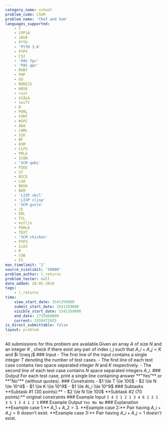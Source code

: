 ```yaml
---
category_name: school
problem_code: CSUM
problem_name: 'Chef and Sum'
languages_supported:
    - C
    - CPP14
    - JAVA
    - PYTH
    - 'PYTH 3.6'
    - PYPY
    - CS2
    - 'PAS fpc'
    - 'PAS gpc'
    - RUBY
    - PHP
    - GO
    - NODEJS
    - HASK
    - rust
    - SCALA
    - swift
    - D
    - PERL
    - FORT
    - WSPC
    - ADA
    - CAML
    - ICK
    - BF
    - ASM
    - CLPS
    - PRLG
    - ICON
    - 'SCM qobi'
    - PIKE
    - ST
    - NICE
    - LUA
    - BASH
    - NEM
    - 'LISP sbcl'
    - 'LISP clisp'
    - 'SCM guile'
    - JS
    - ERL
    - TCL
    - kotlin
    - PERL6
    - TEXT
    - 'SCM chicken'
    - PYP3
    - CLOJ
    - R
    - COB
    - FS
max_timelimit: '2'
source_sizelimit: '50000'
problem_author: l_returns
problem_tester: null
date_added: 28-05-2019
tags:
    - l_returns
time:
    view_start_date: 1541359800
    submit_start_date: 1541359800
    visible_start_date: 1541359800
    end_date: 1735669800
    current: 1559472925
is_direct_submittable: false
layout: problem
---
```

All submissions for this problem are available.Given an array $A$ of size $N$ and an integer $K$ , check if there exist any pair of index $i,j$ such that $A\_i + A\_j = K$ and $i \\neq j$ ### Input - The first line of the input contains a single integer $T$ denoting the number of test cases. - The first line of each test case contains two space separated integer $N$ and $K$ respectively. - The second line of each test case contains $N$ space separated integers $A\_i$. ### Output For each test case, print a single line containing answer \*\*"Yes"\*\* or \*\*"No"\*\* (without quotes). ### Constraints - $1 \\le T \\le 100$ - $2 \\le N \\le 10^4$ - $1 \\le K \\le 10^9$ - $1 \\le A\_i \\le 10^9$ ### Subtasks \*\*Subtask #1 (30 points):\*\* - $2 \\le N \\le 100$ \*\*Subtask #2 (70 points):\*\* original constraints ### Example Input ``` 3 4 3 1 2 1 3 4 6 1 2 1 3 5 1 5 4 1 2 3 ``` ### Example Output ``` Yes No No ``` ### Explanation \*\*Example case 1:\*\* $A\_1 + A\_2 = 3$. \*\*Example case 2:\*\* Pair having $A\_i + A\_j = 6$ doesn't exist. \*\*Example case 3:\*\* Pair having $A\_i + A\_j = 1$ doesn't exist.
